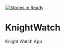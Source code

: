 [![Stories in Ready](https://badge.waffle.io/caulfiel005/KnightWatch.png?label=ready&title=Ready)](https://waffle.io/caulfiel005/KnightWatch)
# KnightWatch
Knight Watch App
